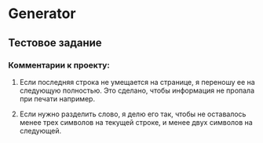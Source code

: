 # Generator
## Тестовое задание

### Комментарии к проекту:
1) Если последняя строка не умещается на странице, я переношу ее на следующую полностью.
Это сделано, чтобы информация не пропала при печати например.

2) Если нужно разделить слово, я делю его так, чтобы не оставалось менее трех символов 
на текущей строке, и менее двух символов на следующей.
